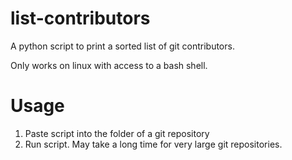 # list-contributors
A python script to print a sorted list of git contributors.

Only works on linux with access to a bash shell.

# Usage

1. Paste script into the folder of a git repository
2. Run script. May take a long time for very large git repositories.
